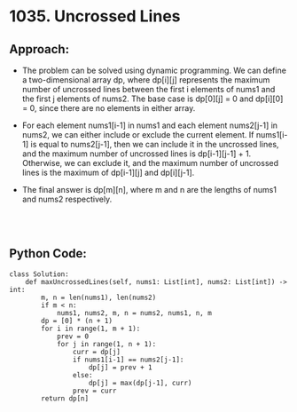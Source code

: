 # 1035. Uncrossed Lines

## Approach:
 - The problem can be solved using dynamic programming. We can define a two-dimensional array dp, where dp[i][j] represents the maximum number of uncrossed lines between the first i elements of nums1 and the first j elements of nums2. The base case is dp[0][j] = 0 and dp[i][0] = 0, since there are no elements in either array.

 - For each element nums1[i-1] in nums1 and each element nums2[j-1] in nums2, we can either include or exclude the current element. If nums1[i-1] is equal to nums2[j-1], then we can include it in the uncrossed lines, and the maximum number of uncrossed lines is dp[i-1][j-1] + 1. Otherwise, we can exclude it, and the maximum number of uncrossed lines is the maximum of dp[i-1][j] and dp[i][j-1].

 - The final answer is dp[m][n], where m and n are the lengths of nums1 and nums2 respectively.

<br></br>
## Python Code:
```shell
class Solution:
    def maxUncrossedLines(self, nums1: List[int], nums2: List[int]) -> int:
        m, n = len(nums1), len(nums2)
        if m < n:
            nums1, nums2, m, n = nums2, nums1, n, m
        dp = [0] * (n + 1)
        for i in range(1, m + 1):
            prev = 0
            for j in range(1, n + 1):
                curr = dp[j]
                if nums1[i-1] == nums2[j-1]:
                    dp[j] = prev + 1
                else:
                    dp[j] = max(dp[j-1], curr)
                prev = curr
        return dp[n]
```
